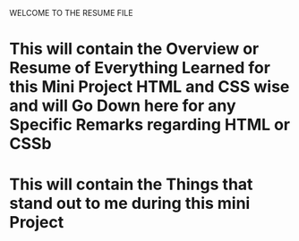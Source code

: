WELCOME TO THE RESUME FILE

# This will contain the Overview or Resume of Everything Learned for this Mini Project HTML and CSS wise and will Go Down here for any Specific Remarks regarding HTML or CSSb

<!--  HTML -->

<!-- CSS  -->

# This will contain the Things that stand out to me during this mini Project

<!-- Notes -->
